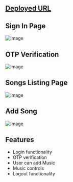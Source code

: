 ## [Deployed URL](https://music-player-tau-two.vercel.app/)

## Sign In Page 

![image](https://user-images.githubusercontent.com/103938174/216248936-44cb6dc9-908a-4fd9-871c-69c6a3596ee0.png)



## OTP Verification 
![image](https://user-images.githubusercontent.com/103938174/216249080-07ba45f2-3ce7-4a81-9180-23f09c73d0bf.png)


## Songs Listing Page 
![image](https://user-images.githubusercontent.com/103938174/216249407-95f606ad-c0d2-4d90-b890-c2b2878b7ee7.png)



## Add Song 
![image](https://user-images.githubusercontent.com/103938174/216249528-d3d4fa61-1671-484d-897d-6aa906ed748f.png)

## Features
- Login functionality
- OTP verification
- User can add Music
- Music controls
- Logout functionality
